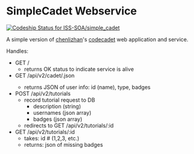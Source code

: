 # SimpleCadet Webservice
[ ![Codeship Status for ISS-SOA/simple_cadet](https://codeship.io/projects/e1d4f690-44bc-0132-a4ed-52edbda4e693/status?branch=master)](https://codeship.io/projects/44861)

A simple version of [chenlizhan](https://github.com/ChenLiZhan)'s [codecadet](https://github.com/ISS-SOA/codecadet) web application and service.

Handles:
- GET   /
  - returns OK status to indicate service is alive
- GET   /api/v2/cadet/<username>.json
  - returns JSON of user info: id (name), type, badges
- POST  /api/v2/tutorials
  - record tutorial request to DB
    - description (string)
    - usernames (json array)
    - badges (json array)
  - redirects to GET /api/v2/tutorials/:id
- GET /api/v2/tutorials/:id
  - takes: id # (1,2,3, etc.)
  - returns: json of missing badges
